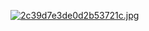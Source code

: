 [![2c39d7e3de0d2b53721c.jpg](https://dl.dropboxusercontent.com/s/1xpcrmcnms625k3/2c39d7e3de0d2b53721c.jpg?dl=0)](https://dl.dropboxusercontent.com/s/1xpcrmcnms625k3/2c39d7e3de0d2b53721c.jpg?dl=0)
